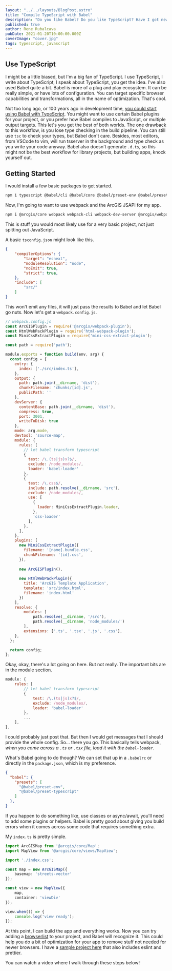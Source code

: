 ```yaml
---
layout: "../../layouts/BlogPost.astro"
title: "Compile TypeScript with Babel"
description: "Do you like Babel? Do you like TypeScript? Have I got news for you!"
published: true
author: Rene Rubalcava
pubDate: 2021-01-20T10:00:00.000Z
coverImage: "cover.jpg"
tags: typescript, javascript
---
```


## Use TypeScript

I might be a little biased, but I'm a big fan of TypeScript. I use TypeScript, I write about TypeScript, I speak about TypeScript, you get the idea. I've also used Babel quite a bit. Babel is more of a plug and play ecosystem. It can be really simple, or have lots of configuration. You can target specific browser capabilities and transformations, all in the name of optimization. That's cool.

Not too long ago, or 100 years ago in development time, [you could start using Babel with TypeScript](https://www.typescriptlang.org/docs/handbook/babel-with-typescript.html). You might want to use certain Babel plugins for your project, or you prefer how Babel compiles to JavaScript, or multiple output targets. This let's you get the best of both worlds. The one drawback to this workflow, is you lose type checking in the build pipeline. You can still use `tsc` to check your types, but Babel don't care. Besides, most editors, from VSCode to vim, will run tsserver in the background and type check as you write your code anyway. Babel also doesn't generate `.d.ts`, so this might not be the best workflow for library projects, but building apps, knock yourself out.

## Getting Started

I would install a few basic packages to get started.

```bash
npm i typescript @babel/cli @babel/core @babel/preset-env @babel/preset-typescript
```

Now, I'm going to want to use webpack and the ArcGIS JSAPI for my app.

```bash
npm i @arcgis/core webpack webpack-cli webpack-dev-server @arcgis/webpack-plugin babel-loader html-webpack-plugin css-loader mini-css-extract-plugin
```

This is stuff you would most likely use for a very basic project, not just spitting out JavaScript.

A basic `tsconfig.json` might look like this.

```json
{
	"compilerOptions": {
		"target": "esnext",
		"moduleResolution": "node",
		"noEmit": true,
		"strict": true,
	},
	"include": [
		"src/"
	]
}
```

This won't emit any files, it will just pass the results to Babel and let Babel go nuts. Now let's get a `webpack.config.js`.

```js
// webpack.config.js
const ArcGISPlugin = require('@arcgis/webpack-plugin');
const HtmlWebPackPlugin = require('html-webpack-plugin');
const MiniCssExtractPlugin = require('mini-css-extract-plugin');

const path = require('path');

module.exports = function build(env, arg) {
  const config = {
    entry: {
      index: ['./src/index.ts'],
    },
    output: {
      path: path.join(__dirname, 'dist'),
      chunkFilename: 'chunks/[id].js',
      publicPath: ''
    },
    devServer: {
      contentBase: path.join(__dirname, 'dist'),
      compress: true,
      port: 3001,
      writeToDisk: true
    },
    mode: arg.mode,
    devtool: 'source-map',
    module: {
      rules: [
        // let babel transform typescript
        {
          test: /\.(ts|js)x?$/,
          exclude: /node_modules/,
          loader: 'babel-loader'
        },
        {
          test: /\.css$/,
          include: path.resolve(__dirname, 'src'),
          exclude: /node_modules/,
          use: [
            {
              loader: MiniCssExtractPlugin.loader,
            },
            'css-loader'
          ],
        },
      ],
    },
    plugins: [
      new MiniCssExtractPlugin({
        filename: '[name].bundle.css',
        chunkFilename: '[id].css',
      }),
  
      new ArcGISPlugin(),
  
      new HtmlWebPackPlugin({
        title: 'ArcGIS Template Application',
        template: 'src/index.html',
        filename: 'index.html'
      })
    ],
    resolve: {
        modules: [
            path.resolve(__dirname, '/src'),
            path.resolve(__dirname, 'node_modules/')
        ],
        extensions: ['.ts', '.tsx', '.js', '.css'],
    },
  };

  return config;
};
```

Okay, okay, there's a lot going on here. But not really. The important bits are in the module section.

```js
module: {
    rules: [
        // let babel transform typescript
        {
            test: /\.(ts|js)x?$/,
            exclude: /node_modules/,
            loader: 'babel-loader'
        },
        ...
    ],
},
```

I could probably just post that. But then I would get messages that I should provide the whole config. So... there you go. This basically tells webpack, _when you come across a `.ts` or `.tsx` file, load it with the `babel-loader`_.

What's Babel going to do though? We can set that up in a `.babelrc` or directly in the `package.json`, which is my preference.

```json
{
  "babel": {
    "presets": [
      "@babel/preset-env",
      "@babel/preset-typescript"
    ]
  },
}
```

If you happen to do something like, use classes or async/await, you'll need to add some plugins or helpers. Babel is pretty good about giving you build errors when it comes across some code that requires something extra.

My `index.ts` is pretty simple.

```ts
import ArcGISMap from '@arcgis/core/Map';
import MapView from '@arcgis/core/views/MapView';

import './index.css';

const map = new ArcGISMap({
    basemap: 'streets-vector'
});

const view = new MapView({
    map,
    container: 'viewDiv'
});

view.when(() => {
    console.log('view ready');
});
```

At this point, I can build the app and everything works. Now you can try adding a [browserlist](https://github.com/browserslist/browserslist) to your  project, and Babel will recognize it. This could help you do a bit of optimization for your app to remove stuff not needed for newer browsers. I have a [sample project here](https://github.com/odoe/ts-babel-webpack) that also includes eslint and prettier.

You can watch a video where I walk through these steps below!

<lite-youtube videoid="c9iAWw9oqK4"></lite-youtube>

